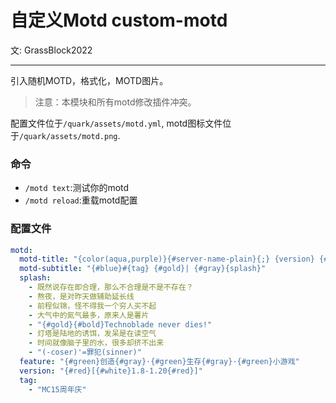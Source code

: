 # 自定义Motd <Badge type="tip">custom-motd</Badge>
文: GrassBlock2022

-----

引入随机MOTD，格式化，MOTD图片。

> 注意：本模块和所有motd修改插件冲突。

配置文件位于`/quark/assets/motd.yml`,
motd图标文件位于`/quark/assets/motd.png`.

### 命令
- `/motd text`:测试你的motd
- `/motd reload`:重载motd配置

### 配置文件
```yml
motd:
  motd-title: "{color(aqua,purple)}{#server-name-plain}{;} {version} {#white}> {feature}"
  motd-subtitle: "{#blue}#{tag} {#gold}| {#gray}{splash}"
  splash:
    - 既然说存在即合理，那么不合理是不是不存在？
    - 熬夜，是对昨天做辅助延长线
    - 前程似锦，怪不得我一个穷人买不起
    - 大气中的氮气最多，原来人是薯片
    - "{#gold}{#bold}Technoblade never dies!"
    - 灯塔是陆地的诱饵，发呆是在读空气
    - 时间就像脑子里的水，很多却挤不出来
    - "(-coser)'=罪犯(sinner)"
  feature: "{#green}创造{#gray}·{#green}生存{#gray}·{#green}小游戏"
  version: "{#red}[{#white}1.8-1.20{#red}]"
  tag:
    - "MC15周年庆"
```
